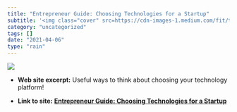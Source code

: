 ```yaml
---
title: "Entrepreneur Guide: Choosing Technologies for a Startup"
subtitle: '<img class="cover" src=https://cdn-images-1.medium.com/fit/t/7086/4730/1*UWkL4QRmHnvLiIoXPoU2qA.jpeg...'
category: "uncategorized"
tags: []
date: "2021-04-06"
type: "rain"
---
```

<img class="cover" src=https://cdn-images-1.medium.com/fit/t/7086/4730/1*UWkL4QRmHnvLiIoXPoU2qA.jpeg>



* **Web site excerpt:** Useful ways to think about choosing your technology platform!

* **Link to site:** **[Entrepreneur Guide: Choosing Technologies for a Startup](https://link.medium.com/sHUIp9jriS)**
